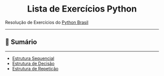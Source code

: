 <div align="center"><h1>Lista de Exercícios Python</h1></div>

Resolução de Exercícios do [Python Brasil](https://wiki.python.org.br/ListaDeExercicios) 
_________

## :bookmark: ​Sumário
_________

- [Estrutura Sequencial](01_estrutura_sequencial/README.md)
- [Estrutura de Decisão](02_estrutura_de_decisao/README.md)
- [Estrutura de Repetição](03_estrutura_de_repeticao/README.md)
